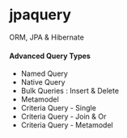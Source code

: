 # jpaquery

ORM, JPA & Hibernate
<br/>
<h4>Advanced Query Types </h4>
<ul>
  <li>Named Query</li>
  <li>Native Query</li>
  <li>Bulk Queries : Insert & Delete </li>
  <li>Metamodel</li>
  <li>Criteria Query - Single</li>
  <li>Criteria Query - Join & Or</li>
  <li>Criteria Query - Metamodel</li>
</ul>
